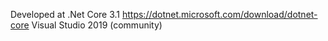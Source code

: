 Developed at .Net Core 3.1 https://dotnet.microsoft.com/download/dotnet-core Visual Studio 2019 (community)
